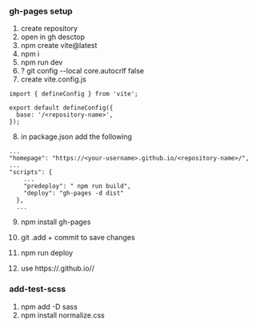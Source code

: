 ### gh-pages setup

1. create repository
2. open in gh desctop
3. npm create vite@latest
4. npm i
5. npm run dev
6. ? git config --local core.autocrlf false
7. create vite.config.js

```
import { defineConfig } from 'vite';

export default defineConfig({
  base: '/<repository-name>',
});
```

8. in package.json add the following

```
...
"homepage": "https://<your-username>.github.io/<repository-name>/",
...
"scripts": {
    ...
    "predeploy": " npm run build",
    "deploy": "gh-pages -d dist"
  },
  ...
```

9. npm install gh-pages
10. git .add + commit to save changes
11. npm run deploy

12. use https://<your-username>.github.io/<repository-name>/

### add-test-scss

1. npm add -D sass
2. npm install normalize.css
